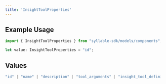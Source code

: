 ```yaml
---
title: 'InsightToolProperties'
---
```


## Example Usage

```typescript
import { InsightToolProperties } from "syllable-sdk/models/components";

let value: InsightToolProperties = "id";
```

## Values

```typescript
"id" | "name" | "description" | "tool_arguments" | "insight_tool_definition_id" | "updated_at"
```